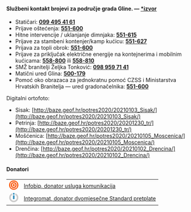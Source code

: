 #### Službeni kontakt brojevi za područje grada Gline. — <u>[*izvor](https://www.facebook.com/GradGlina/posts/3754092951341509)</u>
- Statičari: **[099 495 41 61](tel:0994954161)**
- Prijave oštećenja: **[551-600](tel:044551600)**
- Hitne intervencije / uklanjanje dimnjaka: **[551-615](tel:044541615)**
- Prijave za stambeni kontenjer/kamp kućicu: **[551-627](tel:044551627)**
- Prijava za topli obrok: **[551-600](tel:044551600)**
- Prijave za priključak električne energije na kontejnerima i mobilnim kućicama: **[558-800](tel:044558800)** ili **[558-810 ](tel:044558810)**
- SMŽ branitelji Željka Tonković: **[098 959 71 41](tel:0989597141)**
- Matični ured Glina: **[500-179](tel:044500179)**
- Pomoć oko obrazaca za jednokratnu pomoć CZSS i Ministarstva Hrvatskih Branitelja — ured gradonačelnika: **[551-600](tel:044551600)**

Digitalni ortofoto:

- Sisak: [http://baze.geof.hr/potres2020/20210103_Sisak/](http://baze.geof.hr/potres2020/20210103_Sisak/)
- Petrinja: [http://baze.geof.hr/potres2020/20201230_tr/](http://baze.geof.hr/potres2020/20201230_tr/)
- Mošćenica: [http://baze.geof.hr/potres2020/20210105_Moscenica/](http://baze.geof.hr/potres2020/20210105_Moscenica/)
- Drenčina: [http://baze.geof.hr/potres2020/20210102_Drencina/](http://baze.geof.hr/potres2020/20210102_Drencina/)
 
#### Donatori
<table style="border: none; background: transparent;">
  <tr>
    <td><a href="https://www.infobip.com"><img src="https://raw.githubusercontent.com/potres2020/potres.app-info/main/infobip-logo-25px.jpg" alt="Infobip, donator usluga komunikacija"></a></td>
    <td><a href="https://www.infobip.com">Infobip, donator usluga komunikacija</a></td>
  </tr>
  <tr>
    <td><a href="https://www.integromat.com"><img src="https://raw.githubusercontent.com/potres2020/potres.app-info/main/integromat-logo-25px.png" alt="Integromat, donator dvomjesečne Standard pretplate"></a></td>
    <td><a href="https://www.integromat.com">Integromat, donator dvomjesečne Standard pretplate</a></td>
  </tr>
